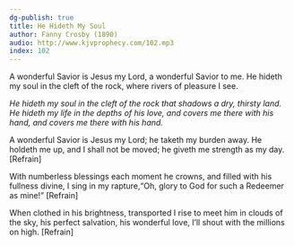 ```yaml
---
dg-publish: true
title: He Hideth My Soul
author: Fanny Crosby (1890)
audio: http://www.kjvprophecy.com/102.mp3
index: 102
---
```


A wonderful Savior is Jesus my Lord,
a wonderful Savior to me.
He hideth my soul in the cleft of the rock,
where rivers of pleasure I see.

*He hideth my soul in the cleft of the rock
that shadows a dry, thirsty land.
He hideth my life in the depths of his love,
and covers me there with his hand,
and covers me there with his hand.*

A wonderful Savior is Jesus my Lord;
he taketh my burden away.
He holdeth me up, and I shall not be moved;
he giveth me strength as my day. [Refrain]

With numberless blessings each moment he crowns,
and filled with his fullness divine,
I sing in my rapture,“Oh, glory to God
for such a Redeemer as mine!” [Refrain]

When clothed in his brightness, transported I rise
to meet him in clouds of the sky,
his perfect salvation, his wonderful love,
I’ll shout with the millions on high. [Refrain]